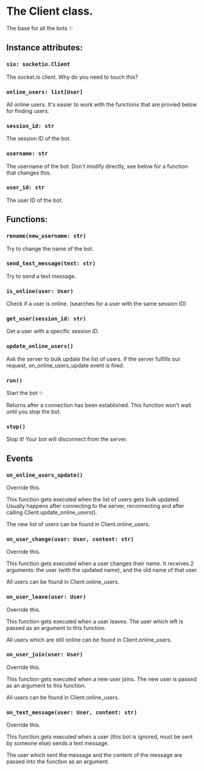 # The Client class.
The base for all the bots ✨

## Instance attributes:

### `sio: socketio.Client`
The socket.io client. Why do you need to touch this?
### `online_users: list[User]`
All online users. It's easier to work with the functions that are provied below for finding users.
### `session_id: str`
The session ID of the bot.
### `username: str`
The username of the bot. Don't modify directly, see below for a function that changes this.
### `user_id: str`
The user ID of the bot.

## Functions:

### `rename(new_username: str)`
Try to change the name of the bot.

### `send_text_message(text: str)`
Try to send a text message.

### `is_online(user: User)`
Check if a user is online. (searches for a user with the same session ID)

### `get_user(session_id: str)`
Get a user with a specific session ID.

### `update_online_users()`
Ask the server to bulk update the list of users.
If the server fulfills our request, on_online_users_update event is fired.

### `run()`
Start the bot ✨

Returns after a connection has been established.
This function won't wait until you stop the bot.

### `stop()`
Stop it!
Your bot will disconnect from the server.

## Events

### `on_online_users_update()`
Override this.

This function gets executed when the list of users gets bulk updated.
Usually happens after connecting to the server, reconnecting and after calling Client.update_online_users().

The new list of users can be found in Client.online_users.

### `on_user_change(user: User, content: str)`
Override this.

This function gets executed when a user changes their name.
It receives 2 arguments: the user (with the updated name), and the old name of that user.

All users can be found in Client.online_users.

### `on_user_leave(user: User)`
Override this.

This function gets executed when a user leaves.
The user which left is passed as an argument to this function.

All users which are still online can be found in Client.online_users.

### `on_user_join(user: User)`
Override this.

This function gets executed when a new user joins.
The new user is passed as an argument to this function.

All users can be found in Client.online_users.

### `on_text_message(user: User, content: str)`
Override this.

This function gets executed when a user (this bot is ignored, must be sent by someone else) sends a text message.

The user which sent the message and the content of the message are passed into the function as an argument.